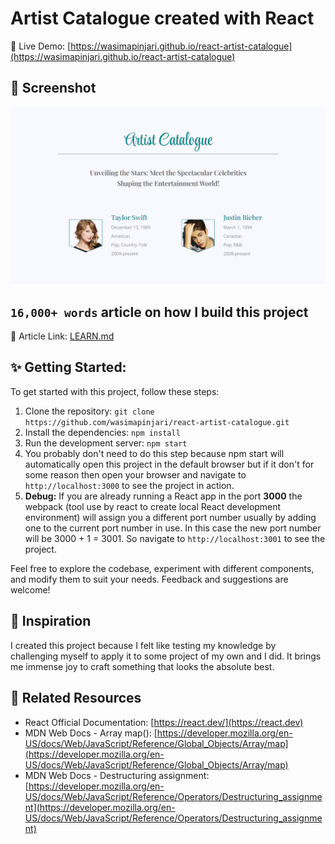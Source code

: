 # Artist Catalogue created with React

🔗 Live Demo: [https://wasimapinjari.github.io/react-artist-catalogue](https://wasimapinjari.github.io/react-artist-catalogue)

## 📸 Screenshot

![Preview screenshot](public/images/main.png)

## `16,000+ words` article on how I build this project
🔗 Article Link: [LEARN.md](LEARN.md)

## ✨ Getting Started:

To get started with this project, follow these steps:

1. Clone the repository: `git clone https://github.com/wasimapinjari/react-artist-catalogue.git`
2. Install the dependencies: `npm install`
3. Run the development server: `npm start`
4. You probably don't need to do this step because npm start will automatically open this project in the default browser but if it don't for some reason then open your browser and navigate to `http://localhost:3000` to see the project in action.
5. **Debug:** If you are already running a React app in the port **3000** the webpack (tool use by react to create local React development environment) will assign you a different port number usually by adding one to the current port number in use. In this case the new port number will be 3000 + 1 = 3001. So navigate to `http://localhost:3001` to see the project.

Feel free to explore the codebase, experiment with different components, and modify them to suit your needs. Feedback and suggestions are welcome!

## 🎉 Inspiration

I created this project because I felt like testing my knowledge by challenging myself to apply it to some project of my own and I did. It brings me immense joy to craft something that looks the absolute best.

## 🔗 **Related Resources**
- React Official Documentation: [https://react.dev/](https://react.dev)
- MDN Web Docs - Array map(): [https://developer.mozilla.org/en-US/docs/Web/JavaScript/Reference/Global_Objects/Array/map](https://developer.mozilla.org/en-US/docs/Web/JavaScript/Reference/Global_Objects/Array/map)
- MDN Web Docs - Destructuring assignment: [https://developer.mozilla.org/en-US/docs/Web/JavaScript/Reference/Operators/Destructuring_assignment](https://developer.mozilla.org/en-US/docs/Web/JavaScript/Reference/Operators/Destructuring_assignment)